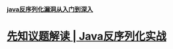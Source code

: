### [java反序列化漏洞从入门到深入](https://xz.aliyun.com/t/2041#toc-6)

# [先知议题解读 \| Java反序列化实战](https://www.anquanke.com/post/id/148593)



